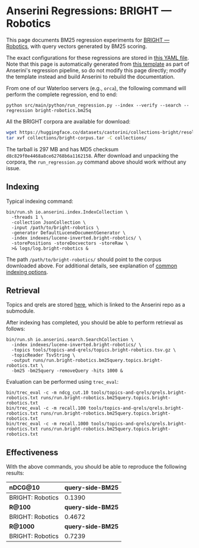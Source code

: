 # Anserini Regressions: BRIGHT &mdash; Robotics

This page documents BM25 regression experiments for [BRIGHT &mdash; Robotics](https://brightbenchmark.github.io/), with query vectors generated by BM25 scoring.

The exact configurations for these regressions are stored in [this YAML file](../../src/main/resources/regression/bright-robotics.bm25q.yaml).
Note that this page is automatically generated from [this template](../../src/main/resources/docgen/templates/bright-robotics.bm25q.template) as part of Anserini's regression pipeline, so do not modify this page directly; modify the template instead and build Anserini to rebuild the documentation.

From one of our Waterloo servers (e.g., `orca`), the following command will perform the complete regression, end to end:

```
python src/main/python/run_regression.py --index --verify --search --regression bright-robotics.bm25q
```

All the BRIGHT corpora are available for download:

```bash
wget https://huggingface.co/datasets/castorini/collections-bright/resolve/main/bright-corpus.tar -P collections/
tar xvf collections/bright-corpus.tar -C collections/
```

The tarball is 297 MB and has MD5 checksum `d8c829f0e4468a8ce62768b6a1162158`.
After download and unpacking the corpora, the `run_regression.py` command above should work without any issue.

## Indexing

Typical indexing command:

```
bin/run.sh io.anserini.index.IndexCollection \
  -threads 1 \
  -collection JsonCollection \
  -input /path/to/bright-robotics \
  -generator DefaultLuceneDocumentGenerator \
  -index indexes/lucene-inverted.bright-robotics/ \
  -storePositions -storeDocvectors -storeRaw \
  >& logs/log.bright-robotics &
```

The path `/path/to/bright-robotics/` should point to the corpus downloaded above.
For additional details, see explanation of [common indexing options](../../docs/common-indexing-options.md).

## Retrieval

Topics and qrels are stored [here](https://github.com/castorini/anserini-tools/tree/master/topics-and-qrels), which is linked to the Anserini repo as a submodule.

After indexing has completed, you should be able to perform retrieval as follows:

```
bin/run.sh io.anserini.search.SearchCollection \
  -index indexes/lucene-inverted.bright-robotics/ \
  -topics tools/topics-and-qrels/topics.bright-robotics.tsv.gz \
  -topicReader TsvString \
  -output runs/run.bright-robotics.bm25query.topics.bright-robotics.txt \
  -bm25 -bm25query -removeQuery -hits 1000 &
```

Evaluation can be performed using `trec_eval`:

```
bin/trec_eval -c -m ndcg_cut.10 tools/topics-and-qrels/qrels.bright-robotics.txt runs/run.bright-robotics.bm25query.topics.bright-robotics.txt
bin/trec_eval -c -m recall.100 tools/topics-and-qrels/qrels.bright-robotics.txt runs/run.bright-robotics.bm25query.topics.bright-robotics.txt
bin/trec_eval -c -m recall.1000 tools/topics-and-qrels/qrels.bright-robotics.txt runs/run.bright-robotics.bm25query.topics.bright-robotics.txt
```

## Effectiveness

With the above commands, you should be able to reproduce the following results:

| **nDCG@10**                                                                                                  | **query-side-BM25**|
|:-------------------------------------------------------------------------------------------------------------|-----------|
| BRIGHT: Robotics                                                                                             | 0.1390    |
| **R@100**                                                                                                    | **query-side-BM25**|
| BRIGHT: Robotics                                                                                             | 0.4672    |
| **R@1000**                                                                                                   | **query-side-BM25**|
| BRIGHT: Robotics                                                                                             | 0.7239    |
